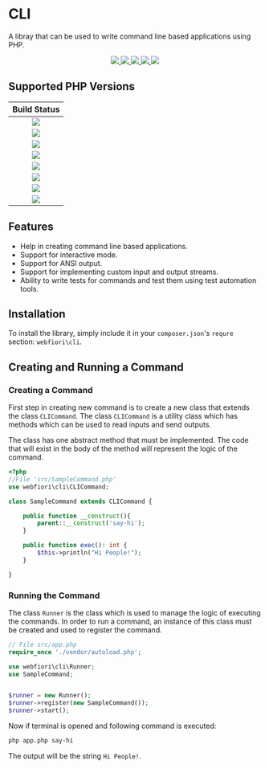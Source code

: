 # CLI
A libray that can be used to write command line based applications using PHP.


<p align="center">
  <a target="_blank" href="https://github.com/WebFiori/cli/actions/workflows/php81.yml">
    <img src="https://github.com/WebFiori/cli/workflows/Build%20PHP%208.1/badge.svg?branch=main">
  </a>
  <a href="https://codecov.io/gh/WebFiori/cli">
    <img src="https://codecov.io/gh/WebFiori/cli/branch/main/graph/badge.svg" />
  </a>
  <a href="https://sonarcloud.io/dashboard?id=WebFiori_cli">
      <img src="https://sonarcloud.io/api/project_badges/measure?project=WebFiori_cli&metric=alert_status" />
  </a>
  <a href="https://github.com/WebFiori/cli/releases">
      <img src="https://img.shields.io/github/release/WebFiori/cli.svg?label=latest" />
  </a>
  <a href="https://packagist.org/packages/webfiori/cli">
    <img src="https://img.shields.io/packagist/dt/webfiori/cli?color=light-green">
  </a>
</p>

## Supported PHP Versions
|                                                                                      Build Status                                                                                       |
|:---------------------------------------------------------------------------------------------------------------------------------------------------------------------------------------:|
| <a target="_blank" href="https://github.com/WebFiori/cli/actions/workflows/php70.yml"><img src="https://github.com/WebFiori/cli/workflows/Build%20PHP%207.0/badge.svg?branch=main"></a> |
| <a target="_blank" href="https://github.com/WebFiori/cli/actions/workflows/php71.yml"><img src="https://github.com/WebFiori/cli/workflows/Build%20PHP%207.1/badge.svg?branch=main"></a> |
| <a target="_blank" href="https://github.com/WebFiori/cli/actions/workflows/php72.yml"><img src="https://github.com/WebFiori/cli/workflows/Build%20PHP%207.2/badge.svg?branch=main"></a> |
| <a target="_blank" href="https://github.com/WebFiori/cli/actions/workflows/php73.yml"><img src="https://github.com/WebFiori/cli/workflows/Build%20PHP%207.3/badge.svg?branch=main"></a> |
| <a target="_blank" href="https://github.com/WebFiori/cli/actions/workflows/php74.yml"><img src="https://github.com/WebFiori/cli/workflows/Build%20PHP%207.4/badge.svg?branch=main"></a> |
| <a target="_blank" href="https://github.com/WebFiori/cli/actions/workflows/php80.yml"><img src="https://github.com/WebFiori/cli/workflows/Build%20PHP%208.0/badge.svg?branch=main"></a> |
| <a target="_blank" href="https://github.com/WebFiori/cli/actions/workflows/php81.yml"><img src="https://github.com/WebFiori/cli/workflows/Build%20PHP%208.1/badge.svg?branch=main"></a> |
| <a target="_blank" href="https://github.com/WebFiori/cli/actions/workflows/php82.yml"><img src="https://github.com/WebFiori/cli/workflows/Build%20PHP%208.2/badge.svg?branch=main"></a> |

## Features
* Help in creating command line based applications.
* Support for interactive mode.
* Support for ANSI output.
* Support for implementing custom input and output streams.
* Ability to write tests for commands and test them using test automation tools.

## Installation

To install the library, simply include it in your `composer.json`'s `requre` section: `webfiori\cli`.

## Creating and Running a Command

### Creating a Command


First step in creating new command is to create a new class that extends the class `CLICommand`. The class `CLICommand` is a utility class which has methods which can be used to read inputs and send outputs.

The class has one abstract method that must be implemented. The code that will exist in the body of the method will represent the logic of the command.

``` php
<?php
//File 'src/SampleCommand.php'
use webfiori\cli\CLICommand;

class SampleCommand extends CLICommand {

    public function __construct(){
        parent::__construct('say-hi');
    }

    public function exec(): int {
        $this->println("Hi People!");
    }

}

```

### Running the Command

The class `Runner` is the class which is used to manage the logic of executing the commands. In order to run a command, an instance of this class must be created and used to register the command.

``` php
// File src/app.php
require_once './vendor/autoload.php';

use webfiori\cli\Runner;
use SampleCommand;


$runner = new Runner();
$runner->register(new SampleCommand());
$runner->start();
```

Now if terminal is opened and following command is executed:

``` bash
php app.php say-hi
```

The output will be the string `Hi People!`.

